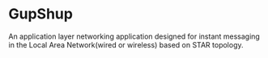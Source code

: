 GupShup
=======

An application layer networking application designed for instant messaging in the Local Area Network(wired or wireless) based on STAR topology.
